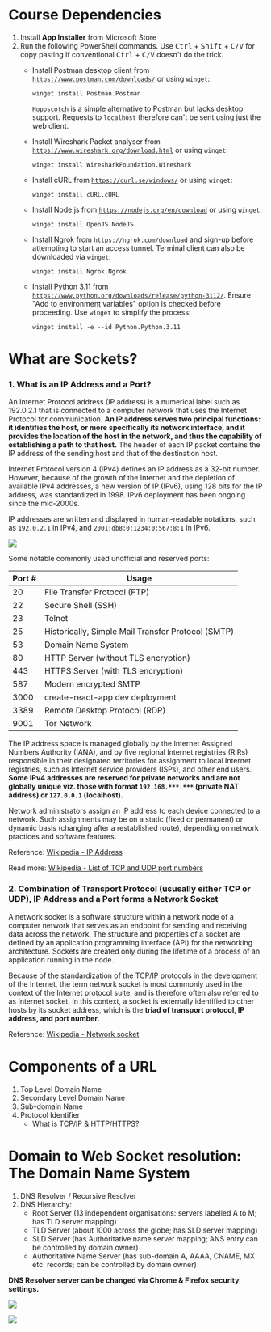 
# Course Dependencies
1. Install **App Installer** from Microsoft Store
2. Run the following PowerShell commands. Use <kbd>Ctrl</kbd> + <kbd>Shift</kbd> + <kbd>C/V</kbd> for copy pasting if conventional <kbd>Ctrl</kbd> + <kbd>C/V</kbd> doesn't do the trick.
	- Install Postman desktop client from [`https://www.postman.com/downloads/`](https://www.postman.com/downloads/) or using `winget`:
	
		```
		winget install Postman.Postman
		```
	  [`Hoppscotch`](https://hoppscotch.io/) is a simple alternative to Postman but lacks desktop support. Requests to `localhost` therefore can't be sent using just the web client.
	
	- Install Wireshark Packet analyser from [`https://www.wireshark.org/download.html`](https://www.wireshark.org/download.html) or using `winget`:
	
		```
		winget install WiresharkFoundation.Wireshark
		```

	- Install cURL from [`https://curl.se/windows/`](https://curl.se/windows/) or using `winget`:
	
		```
		winget install cURL.cURL
		```
	
	- Install Node.js from [`https://nodejs.org/en/download`](https://nodejs.org/en/download) or using `winget`:
	
		```
		winget install OpenJS.NodeJS
		```

	- Install Ngrok from [`https://ngrok.com/download`](https://ngrok.com/download) and sign-up before attempting to start an access tunnel. Terminal client can also be downloaded via `winget`:
	
		```
		winget install Ngrok.Ngrok
		```
	
	- Install Python 3.11 from [`https://www.python.org/downloads/release/python-3112/`](https://www.python.org/downloads/release/python-3112/). Ensure "Add to environment variables" option is checked before proceeding. Use `winget` to simplify the process:
	
		```
		winget install -e --id Python.Python.3.11
		```
	
# What are Sockets?
### 1. What is an IP Address and a Port?

An Internet Protocol address (IP address) is a numerical label such as 192.0.2.1 that is connected to a computer network that uses the Internet Protocol for communication. **An IP address serves two principal functions: it identifies the host, or more specifically its network interface, and it provides the location of the host in the network, and thus the capability of establishing a path to that host.** The header of each IP packet contains the IP address of the sending host and that of the destination host.

Internet Protocol version 4 (IPv4) defines an IP address as a 32-bit number. However, because of the growth of the Internet and the depletion of available IPv4 addresses, a new version of IP (IPv6), using 128 bits for the IP address, was standardized in 1998. IPv6 deployment has been ongoing since the mid-2000s.

IP addresses are written and displayed in human-readable notations, such as `192.0.2.1` in IPv4, and `2001:db8:0:1234:0:567:8:1` in IPv6.

![](https://cdn.discordapp.com/attachments/1091719595552931881/1092000676466413648/IP__PORT.jpg)

Some notable commonly used unofficial and reserved ports:

Port # | Usage
-------|--------
20 | File Transfer Protocol (FTP)
22 | Secure Shell (SSH)
23 | Telnet
25 | Historically, Simple Mail Transfer Protocol (SMTP)
53 | Domain Name System
80 | HTTP Server (without TLS encryption)
443 | HTTPS Server (with TLS encryption)
587 | Modern encrypted SMTP 
3000 | create-react-app dev deployment
3389 | Remote Desktop Protocol (RDP)
9001 | Tor Network

The IP address space is managed globally by the Internet Assigned Numbers Authority (IANA), and by five regional Internet registries (RIRs) responsible in their designated territories for assignment to local Internet registries, such as Internet service providers (ISPs), and other end users. **Some IPv4 addresses are reserved for private networks and are not globally unique viz. those with format `192.168.***.***` (private NAT address) or `127.0.0.1` (localhost).**

Network administrators assign an IP address to each device connected to a network. Such assignments may be on a static (fixed or permanent) or dynamic basis (changing after a restablished route), depending on network practices and software features.

Reference: [Wikipedia - IP Address](https://en.wikipedia.org/wiki/IP_address)

Read more: [Wikipedia - List of TCP and UDP port numbers](https://en.wikipedia.org/wiki/List_of_TCP_and_UDP_port_numbers)

### 2. Combination of Transport Protocol (ususally either TCP or UDP), IP Address and a Port forms a Network Socket

A network socket is a software structure within a network node of a computer network that serves as an endpoint for sending and receiving data across the network. The structure and properties of a socket are defined by an application programming interface (API) for the networking architecture. Sockets are created only during the lifetime of a process of an application running in the node.

Because of the standardization of the TCP/IP protocols in the development of the Internet, the term network socket is most commonly used in the context of the Internet protocol suite, and is therefore often also referred to as Internet socket. In this context, a socket is externally identified to other hosts by its socket address, which is the **triad of transport protocol, IP address, and port number**.

Reference: [Wikipedia - Network socket](https://en.wikipedia.org/wiki/Network_socket)

# Components of a URL
1. Top Level Domain Name
2. Secondary Level Domain Name
3. Sub-domain Name
4. Protocol Identifier
	- What is TCP/IP & HTTP/HTTPS?

# Domain to Web Socket resolution: The Domain Name System
1. DNS Resolver / Recursive Resolver
2. DNS Hierarchy:
	- Root Server (13 independent organisations: servers labelled A to M; has TLD server mapping)
	- TLD Server (about 1000 across the globe; has SLD server mapping)
	- SLD Server (has Authoritative name server mapping; ANS entry can be controlled by domain owner)
	- Authoritative Name Server (has sub-domain A, AAAA, CNAME, MX etc. records; can be controlled by domain owner)

**DNS Resolver server can be changed via Chrome & Firefox security settings.** 

![](https://res.cloudinary.com/practicaldev/image/fetch/s--5KgHsEBp--/c_limit%2Cf_auto%2Cfl_progressive%2Cq_auto%2Cw_880/https://i.imgur.com/DpK9H6o.png)

![](https://cdn.discordapp.com/attachments/1091719595552931881/1091951820961763479/DNS.resolv.jpg)
